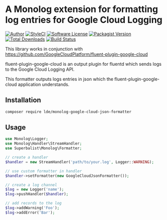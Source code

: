 # A Monolog extension for formatting log entries for Google Cloud Logging

[![Author](http://img.shields.io/badge/author-@superbalist-blue.svg?style=flat-square)](https://twitter.com/superbalist)
[![StyleCI](https://styleci.io/repos/55397447/shield?branch=master)](https://styleci.io/repos/55397447)
[![Software License](https://img.shields.io/badge/license-MIT-brightgreen.svg?style=flat-square)](LICENSE)
[![Packagist Version](https://img.shields.io/packagist/v/superbalist/monolog-google-cloud-json-formatter.svg?style=flat-square)](https://packagist.org/packages/superbalist/monolog-google-cloud-json-formatter)
[![Total Downloads](https://img.shields.io/packagist/dt/superbalist/monolog-google-cloud-json-formatter.svg?style=flat-square)](https://packagist.org/packages/superbalist/monolog-google-cloud-json-formatter)
[![Build Status](https://travis-ci.org/Superbalist/monolog-google-cloud-json-formatter.svg)](https://travis-ci.org/Superbalist/monolog-google-cloud-json-formatter)

This library works in conjunction with https://github.com/GoogleCloudPlatform/fluent-plugin-google-cloud

fluent-plugin-google-cloud is an output plugin for fluentd which sends logs to the Google Cloud Logging API.


This formatter outputs logs entries in json which the fluent-plugin-google-cloud application understands.

## Installation

```bash
composer require lde/monolog-google-cloud-json-formatter
```

## Usage

```php
use Monolog\Logger;
use Monolog\Handler\StreamHandler;
use Superbalist\Monolog\Formatter;

// create a handler
$handler = new StreamHandler('path/to/your.log', Logger::WARNING);

// use custom formatter in handler
$handler->setFormatter(new GoogleCloudJsonFormatter());

// create a log channel
$log = new Logger('name');
$log->pushHandler($handler);

// add records to the log
$log->addWarning('Foo');
$log->addError('Bar');
```
